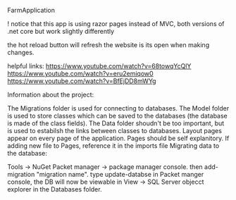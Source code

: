 FarmApplication

! notice that this app is using razor pages instead of MVC, both versions of .net core but work slightly differently

the hot reload button will refresh the website is its open when making changes.

helpful links: https://www.youtube.com/watch?v=68towqYcQlY https://www.youtube.com/watch?v=eru2emiqow0 https://www.youtube.com/watch?v=BfEjDD8mWYg

Information about the project:

The Migrations folder is used for connecting to databases.
The Model folder is used to store classes which can be saved to the databases (the database is made of the class fields).
The Data folder shoudn't be too important, but is used to estabilsh the links between classes to databases.
Layout pages appear on every page of the application.
Pages should be self explanitory.
If adding new file to Pages, reference it in the imports file
Migrating data to the database:

Tools -> NuGet Packet manager -> package manager console. then add-migration "migration name".
type update-databse in Packet manger console, the DB will now be viewable in View -> SQL Server objecct explorer in the Databases folder.